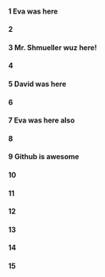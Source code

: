 #### 1 Eva was here
#### 2
#### 3 Mr. Shmueller wuz here!
#### 4
#### 5 David was here
#### 6
#### 7 Eva was here also
#### 8
#### 9 Github is awesome
#### 10
#### 11
#### 12
#### 13
#### 14
#### 15